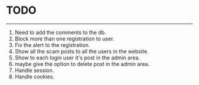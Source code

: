 # TODO

---

1. Need to add the comments to the db.
2. Block more than one registration to user.
3. Fix the alert to the registration.
4. Show all the scam posts to all the users in the website.
5. Show to each login user it's post in the admin area.
6. maybe give the option to delete post in the admin area. 
7. Handle session.
8. Handle cookies.